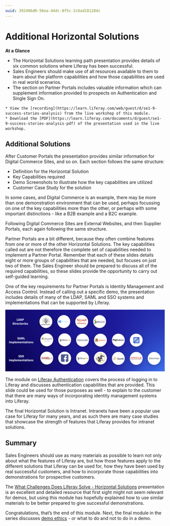 ```yaml
---
uuid: 392496d0-56ea-44dc-8f5c-2c6ad181284c
---
```


# Additional Horizontal Solutions

**At a Glance**

* The Horizontal Solutions learning path presentation provides details of six common solutions where Liferay has been successful.
* Sales Engineers should make use of all resources available to them to learn about the platform capabilities and how those capabilities are used in real world scenarios.
* The section on Partner Portals includes valuable information which can supplement information provided to prospects on Authentication and Single Sign On.

```{note}
* View the [recording](https://learn.liferay.com/web/guest/d/se1-9-success-stories-analysis) from the live workshop of this module.
* Download the [PDF](https://learn.liferay.com/documents/d/guest/se1-9-success-stories-analysis-pdf) of the presentation used in the live workshop.
```

## Additional Solutions

After Customer Portals the presentation provides similar information for Digital Commerce Sites, and so on. Each section follows the same structure:

* Definition for the Horizontal Solution
* Key Capabilities required
* Demo Screenshots to illustrate how the key capabilities are utilized
* Customer Case Study for the solution

In some cases, and Digital Commerce is an example, there may be more than one demonstration environment that can be used, perhaps focussing on one of the key capabilities more than the other, or perhaps with some important distinctions - like a B2B example and a B2C example.

Following Digital Commerce Sites are External Websites, and then Supplier Portals, each again following the same structure.

Partner Portals are a bit different, because they often combine features from one or more of the other Horizontal Solutions. The key capabilities called out are not therefore the complete set of capabilities needed to implement a Partner Portal. Remember that each of these slides details eight or more groups of capabilities that are needed, but focuses on just two of them. The Sales Engineer should be prepared to discuss all of the required capabilities, so these slides provide the opportunity to carry out self-guided learning.

One of the key requirements for Partner Portals is Identity Management and Access Control. Instead of calling out a specific demo, the presentation includes details of many of the LDAP, SAML and SSO systems and implementations that can be supported by Liferay.

![The Partner Portals section contains an additional slide which includes details of many of the LDAP, SAML, and SSO systems and implementations that Liferay supports.](./additional-solutions/images/01.png)

The module on [Liferay Authentication](https://learn.liferay.com/web/guest/w/courses/selling-liferay/level-1-technical/liferay-authentication) covers the process of logging in to Liferay and discusses authentication capabilities that are provided. This slide could be used for those purposes as well - to explain to the customer that there are many ways of incorporating identity management systems into Liferay.

The final Horizontal Solution is Intranet. Intranets have been a popular use case for Liferay for many years, and as such there are many case studies that showcase the strength of features that Liferay provides for intranet solutions.

## Summary

Sales Engineers should use as many materials as possible to learn not only about what the features of Liferay are, but how those features apply to the different solutions that Liferay can be used for, how they have been used by real successful customers, and how to incorporate those capabilities into demonstrations for prospective customers.

The [What Challenges Does Liferay Solve - Horizontal Solutions]([https://learn.liferay.com/web/guest/w/courses/selling-liferay/level-0/what-challenges-does-liferay-solve-horizontal-solutions](https://learn.liferay.com/web/guest/w/courses/selling-liferay/level-0/what-challenges-does-liferay-solve-horizontal-solutions)) presentation is an excellent and detailed resource that first sight might not seem relevant for demos, but using this module has hopefully explained how to use similar materials to be better prepared to give successful demonstrations.

Congratulations, that’s the end of this module. Next, the final module in the series discusses [demo ethics](../demo-ethics.md) - or what to do and not to do in a demo. 
